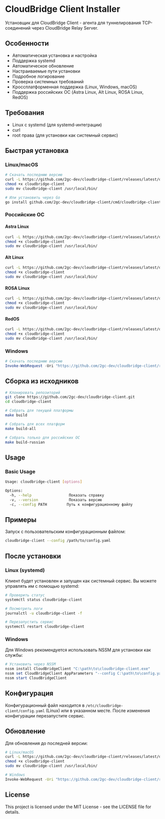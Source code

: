 # CloudBridge Client Installer

Установщик для CloudBridge Client - агента для туннелирования TCP-соединений через CloudBridge Relay Server.

## Особенности

- Автоматическая установка и настройка
- Поддержка systemd
- Автоматическое обновление
- Настраиваемые пути установки
- Подробное логирование
- Проверка системных требований
- Кроссплатформенная поддержка (Linux, Windows, macOS)
- Поддержка российских ОС (Astra Linux, Alt Linux, ROSA Linux, RedOS)

## Требования

- Linux с systemd (для systemd-интеграции)
- curl
- root права (для установки как системный сервис)

## Быстрая установка

### Linux/macOS

```bash
# Скачать последнюю версию
curl -L https://github.com/2gc-dev/cloudbridge-client/releases/latest/download/cloudbridge-client-linux-amd64 -o cloudbridge-client
chmod +x cloudbridge-client
sudo mv cloudbridge-client /usr/local/bin/

# Или установить через Go
go install github.com/2gc-dev/cloudbridge-client/cmd/cloudbridge-client@latest
```

### Российские ОС

#### Astra Linux
```bash
curl -L https://github.com/2gc-dev/cloudbridge-client/releases/latest/download/cloudbridge-client-astra-amd64 -o cloudbridge-client
chmod +x cloudbridge-client
sudo mv cloudbridge-client /usr/local/bin/
```

#### Alt Linux
```bash
curl -L https://github.com/2gc-dev/cloudbridge-client/releases/latest/download/cloudbridge-client-alt-amd64 -o cloudbridge-client
chmod +x cloudbridge-client
sudo mv cloudbridge-client /usr/local/bin/
```

#### ROSA Linux
```bash
curl -L https://github.com/2gc-dev/cloudbridge-client/releases/latest/download/cloudbridge-client-rosa-amd64 -o cloudbridge-client
chmod +x cloudbridge-client
sudo mv cloudbridge-client /usr/local/bin/
```

#### RedOS
```bash
curl -L https://github.com/2gc-dev/cloudbridge-client/releases/latest/download/cloudbridge-client-redos-amd64 -o cloudbridge-client
chmod +x cloudbridge-client
sudo mv cloudbridge-client /usr/local/bin/
```

### Windows

```powershell
# Скачать последнюю версию
Invoke-WebRequest -Uri "https://github.com/2gc-dev/cloudbridge-client/releases/latest/download/cloudbridge-client-windows-amd64.exe" -OutFile "cloudbridge-client.exe"
```

## Сборка из исходников

```bash
# Клонировать репозиторий
git clone https://github.com/2gc-dev/cloudbridge-client.git
cd cloudbridge-client

# Собрать для текущей платформы
make build

# Собрать для всех платформ
make build-all

# Собрать только для российских ОС
make build-russian
```

## Usage

### Basic Usage

```bash
Usage: cloudbridge-client [options]

Options:
  -h, --help                 Показать справку
  -v, --version              Показать версию
  -c, --config PATH         Путь к конфигурационному файлу
```

## Примеры

Запуск с пользовательским конфигурационным файлом:
```bash
cloudbridge-client --config /path/to/config.yaml
```

## После установки

### Linux (systemd)

Клиент будет установлен и запущен как системный сервис. Вы можете управлять им с помощью systemd:

```bash
# Проверить статус
systemctl status cloudbridge-client

# Посмотреть логи
journalctl -u cloudbridge-client -f

# Перезапустить сервис
systemctl restart cloudbridge-client
```

### Windows

Для Windows рекомендуется использовать NSSM для установки как службы:

```powershell
# Установить через NSSM
nssm install CloudBridgeClient "C:\path\to\cloudbridge-client.exe"
nssm set CloudBridgeClient AppParameters "--config C:\path\to\config.yaml"
nssm start CloudBridgeClient
```

## Конфигурация

Конфигурационный файл находится в `/etc/cloudbridge-client/config.yaml` (Linux) или в указанном месте. После изменения конфигурации перезапустите сервис.

## Обновление

Для обновления до последней версии:

```bash
# Linux/macOS
curl -L https://github.com/2gc-dev/cloudbridge-client/releases/latest/download/cloudbridge-client-linux-amd64 -o cloudbridge-client
chmod +x cloudbridge-client
sudo mv cloudbridge-client /usr/local/bin/

# Windows
Invoke-WebRequest -Uri "https://github.com/2gc-dev/cloudbridge-client/releases/latest/download/cloudbridge-client-windows-amd64.exe" -OutFile "cloudbridge-client.exe"
```

## License

This project is licensed under the MIT License - see the LICENSE file for details. 